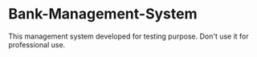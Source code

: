 # Bank-Management-System
This management system  developed for testing purpose. Don't use it for professional use.
